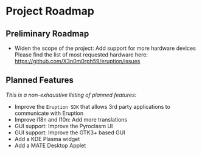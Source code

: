 # Project Roadmap

## Preliminary Roadmap

* Widen the scope of the project: Add support for more hardware devices
  Please find the list of most requested hardware here: <https://github.com/X3n0m0rph59/eruption/issues>

## Planned Features

_This is a non-exhaustive listing of planned features:_

* Improve the `Eruption SDK` that allows 3rd party applications to communicate with Eruption
* Improve i18n and l10n: Add more translations
* GUI support: Improve the Pyroclasm UI
* GUI support: Improve the GTK3+ based GUI
* Add a KDE Plasma widget
* Add a MATE Desktop Applet
